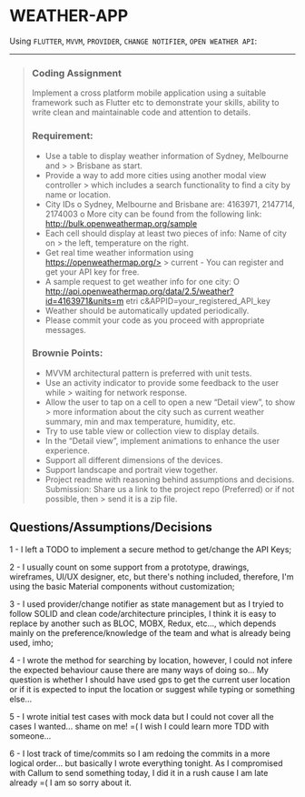 # WEATHER-APP
Using `FLUTTER`, `MVVM`, `PROVIDER`, `CHANGE NOTIFIER`, `OPEN WEATHER API`:

---

> ### Coding Assignment
> 
> Implement a cross platform mobile application using a suitable framework such as
> Flutter etc to demonstrate your skills, ability to write clean and maintainable code and
> attention to details.
> 
> ### Requirement:
> - Use a table to display weather information of Sydney, Melbourne and > > Brisbane
> as start.
> - Provide a way to add more cities using another modal view controller > which
> includes a search functionality to find a city by name or location.
> - City IDs
> o Sydney, Melbourne and Brisbane are: 4163971, 2147714,
> 2174003
> o More city can be found from the following link:
> http://bulk.openweathermap.org/sample
> - Each cell should display at least two pieces of info: Name of city on > the
> left, temperature on the right.
> - Get real time weather information using https://openweathermap.org/> > current -
> You can register and get your API key for free.
> - A sample request to get weather info for one city:
> O
> http://api.openweathermap.org/data/2.5/weather?id=4163971&units=m
> etri c&APPID=your_registered_API_key
> - Weather should be automatically updated periodically.
> - Please commit your code as you proceed with appropriate messages.
> 
> ### Brownie Points:
> - MVVM architectural pattern is preferred with unit tests.
> - Use an activity indicator to provide some feedback to the user while > waiting for
> network response.
> - Allow the user to tap on a cell to open a new “Detail view”, to show > more
> information about the city such as current weather summary, min and max
> temperature, humidity, etc.
> - Try to use table view or collection view to display details.
> - In the “Detail view”, implement animations to enhance the user
> experience.
> - Support all different dimensions of the devices.
> - Support landscape and portrait view together.
> - Project readme with reasoning behind assumptions and decisions.
> Submission:
> Share us a link to the project repo (Preferred) or if not possible, then > send it is a zip
> file.


## Questions/Assumptions/Decisions
1 - I left a TODO to implement a secure method to get/change the API Keys;

2 - I usually count on some support from a prototype, drawings, wireframes, UI/UX designer, etc, but there's nothing included, therefore, I'm using the basic Material components without customization;

3 - I used provider/change notifier as state management but as I tryied to follow SOLID and clean code/architecture principles, I think it is easy to replace by another such as BLOC, MOBX, Redux, etc..., which depends mainly on the preference/knowledge of the team and what is already being used, imho;

4 - I wrote the method for searching by location, however, I could not infere the expected behaviour cause there are many ways of doing so...
My question is whether I should have used gps to get the current user location or if it is expected to input the location or suggest while typing or something else...

5 - I wrote initial test cases with mock data but I could not cover all the cases I wanted... shame on me! =( I wish I could learn more TDD with someone...

6 - I lost track of time/commits so I am redoing the commits in a more logical order... but basically I wrote everything tonight.
As I compromised with Callum to send something today, I did it in a rush cause I am late already =( I am so sorry about it.
